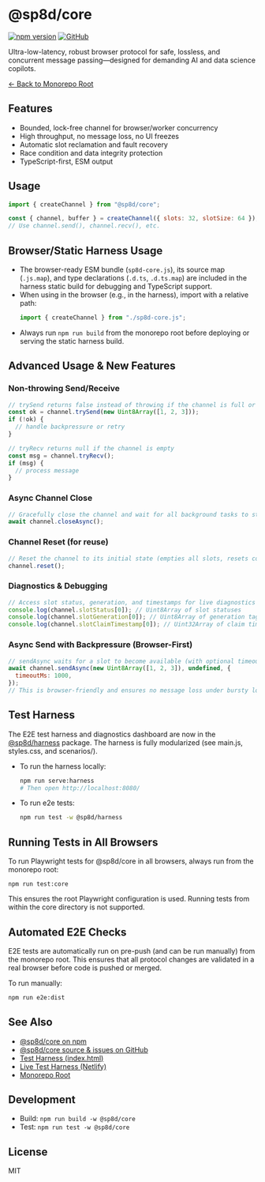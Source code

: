 # @sp8d/core

[![npm version](https://img.shields.io/npm/v/@sp8d/core?label=%40sp8d%2Fcore)](https://www.npmjs.com/package/@sp8d/core)
[![GitHub](https://img.shields.io/badge/source-github.com%2FSP8D%2Fsp8d-blue?logo=github)](https://github.com/SP8D/sp8d)

Ultra-low-latency, robust browser protocol for safe, lossless, and concurrent message passing—designed for demanding AI and data science copilots.

[← Back to Monorepo Root](https://github.com/SP8D/sp8d)

## Features

- Bounded, lock-free channel for browser/worker concurrency
- High throughput, no message loss, no UI freezes
- Automatic slot reclamation and fault recovery
- Race condition and data integrity protection
- TypeScript-first, ESM output

## Usage

```js
import { createChannel } from "@sp8d/core";

const { channel, buffer } = createChannel({ slots: 32, slotSize: 64 });
// Use channel.send(), channel.recv(), etc.
```

## Browser/Static Harness Usage

- The browser-ready ESM bundle (`sp8d-core.js`), its source map (`.js.map`), and type declarations (`.d.ts`, `.d.ts.map`) are included in the harness static build for debugging and TypeScript support.
- When using in the browser (e.g., in the harness), import with a relative path:
  ```js
  import { createChannel } from "./sp8d-core.js";
  ```
- Always run `npm run build` from the monorepo root before deploying or serving the static harness build.

## Advanced Usage & New Features

### Non-throwing Send/Receive

```js
// trySend returns false instead of throwing if the channel is full or payload is too large
const ok = channel.trySend(new Uint8Array([1, 2, 3]));
if (!ok) {
  // handle backpressure or retry
}

// tryRecv returns null if the channel is empty
const msg = channel.tryRecv();
if (msg) {
  // process message
}
```

### Async Channel Close

```js
// Gracefully close the channel and wait for all background tasks to stop
await channel.closeAsync();
```

### Channel Reset (for reuse)

```js
// Reset the channel to its initial state (empties all slots, resets counters)
channel.reset();
```

### Diagnostics & Debugging

```js
// Access slot status, generation, and timestamps for live diagnostics
console.log(channel.slotStatus[0]); // Uint8Array of slot statuses
console.log(channel.slotGeneration[0]); // Uint8Array of generation tags
console.log(channel.slotClaimTimestamp[0]); // Uint32Array of claim timestamps
```

### Async Send with Backpressure (Browser-First)

```js
// sendAsync waits for a slot to become available (with optional timeout/abort)
await channel.sendAsync(new Uint8Array([1, 2, 3]), undefined, {
  timeoutMs: 1000,
});
// This is browser-friendly and ensures no message loss under bursty load.
```

## Test Harness

The E2E test harness and diagnostics dashboard are now in the [@sp8d/harness](../harness) package. The harness is fully modularized (see main.js, styles.css, and scenarios/).

- To run the harness locally:
  ```sh
  npm run serve:harness
  # Then open http://localhost:8080/
  ```
- To run e2e tests:
  ```sh
  npm run test -w @sp8d/harness
  ```

## Running Tests in All Browsers

To run Playwright tests for @sp8d/core in all browsers, always run from the monorepo root:

```
npm run test:core
```

This ensures the root Playwright configuration is used. Running tests from within the core directory is not supported.

## Automated E2E Checks

E2E tests are automatically run on pre-push (and can be run manually) from the monorepo root. This ensures that all protocol changes are validated in a real browser before code is pushed or merged.

To run manually:

```sh
npm run e2e:dist
```

## See Also

- [@sp8d/core on npm](https://www.npmjs.com/package/@sp8d/core)
- [@sp8d/core source & issues on GitHub](https://github.com/SP8D/sp8d/tree/main/packages/core)
- [Test Harness (index.html)](../harness/index.html)
- [Live Test Harness (Netlify)](https://sp8d.netlify.app/)
- [Monorepo Root](https://github.com/SP8D/sp8d)

## Development

- Build: `npm run build -w @sp8d/core`
- Test: `npm run test -w @sp8d/core`

## License

MIT
